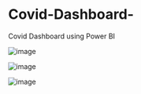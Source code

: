 # Covid-Dashboard-
Covid Dashboard using Power BI



![image](https://user-images.githubusercontent.com/80440292/110735949-a0c6b800-81df-11eb-8f8d-249e9350cd26.png)



![image](https://user-images.githubusercontent.com/80440292/110735905-8ee51500-81df-11eb-9229-9b3bedbcfe7d.png)



![image](https://user-images.githubusercontent.com/80440292/110736067-d9ff2800-81df-11eb-8b97-73e4b2af572d.png)



